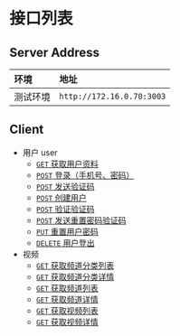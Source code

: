 # 接口列表

## Server Address

环境     | 地址
:------- | :------------------------
测试环境 | `http://172.16.0.70:3003`

## Client

* 用户 user
  * [`GET` 获取用户资料](./api/user/get.personal-profile.md)
  * [`POST` 登录（手机号、密码）](./api/user/post.login.md)
  * [`POST` 发送验证码](./api/user/post.create-verify-code.md)
  * [`POST` 创建用户](./api/user/post.create-user.md)
  * [`POST` 验证验证码](./api/user/post.validate-code.md)
  * [`POST` 发送重置密码验证码](./api/user/post.create-reset-password-verify-code.md)
  * [`PUT` 重置用户密码](./api/user/put.reset-password.md)
  * [`DELETE` 用户登出](./api/user/delete.logout.md)
* 视频
  * [`GET` 获取频道分类列表](./api/video/get.get-channel-category-list.md)
  * [`GET` 获取频道分类详情](./api/video/get.get-channel-category-profile.md)
  * [`GET` 获取频道列表](./api/video/get.get-channel-list.md)
  * [`GET` 获取频道详情](./api/video/get.get-channel-profile.md)
  * [`GET` 获取视频列表](./api/video/get.get-video-list.md)
  * [`GET` 获取视频详情](./api/video/get.get-video-profile.md)
